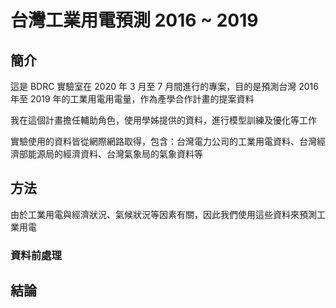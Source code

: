 # 台灣工業用電預測 2016 ~ 2019

## 簡介

這是 BDRC 實驗室在 2020 年 3 月至 7 月間進行的專案，目的是預測台灣 2016 年至 2019 年的工業用電用電量，作為產學合作計畫的提案資料

我在這個計畫擔任輔助角色，使用學姊提供的資料，進行模型訓練及優化等工作

實驗使用的資料皆從網際網路取得，包含：台灣電力公司的工業用電資料、台灣經濟部能源局的經濟資料、台灣氣象局的氣象資料等

## 方法

由於工業用電與經濟狀況、氣候狀況等因素有關，因此我們使用這些資料來預測工業用電

### 資料前處理

## 結論